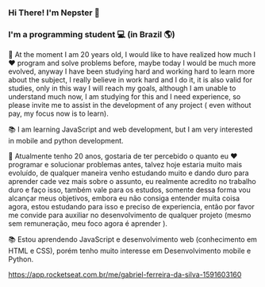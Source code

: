 ### Hi There! I'm Nepster 👋 

### I'm a programming student  💻 (in Brazil 🌎)

<p> 👤 At the moment I am 20 years old, I would like to have realized how much I ❤️ program and solve problems before, maybe today I would be much more evolved, anyway I have been studying hard and working hard to learn more about the subject, I really believe in work hard and I do it, it is also valid for studies, only in this way I will reach my goals, although I am unable to understand much now, I am studying for this and I need experience, so please invite me to assist in the development of any project ( even without pay, my focus now is to learn).</p>

📚 I am learning JavaScript and web development, but I am very interested in mobile and python development.

👤 Atualmente tenho 20 anos, gostaria de ter percebido o quanto eu ❤️ programar e solucionar problemas antes, talvez hoje estaria muito mais evoluído, de qualquer maneira venho estudando muito e dando duro para aprender cade vez mais sobre o assunto, eu realmente acredito no trabalho duro e faço isso, também vale para os estudos, somente dessa forma vou alcançar meus objetivos, embora eu não consiga entender muita coisa agora, estou estudando para isso e preciso de experiencia, então por favor me convide para auxiliar no desenvolvimento de qualquer  projeto (mesmo sem remuneração, meu foco agora é aprender ).

📚 Estou aprendendo JavaScript e desenvolvimento web (conhecimento em HTML e CSS), porém tenho muito interesse em Desenvolvimento mobile e Python.

https://app.rocketseat.com.br/me/gabriel-ferreira-da-silva-1591603160
